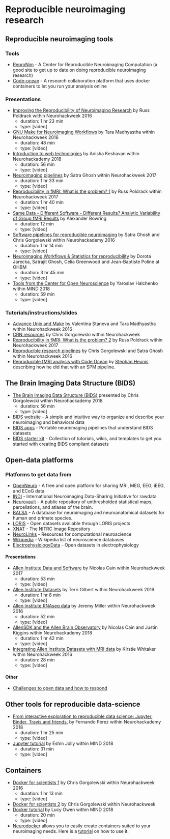 # Reproducible neuroimaging research


## Reproducible neuroimaging tools


### Tools   

* [ReproNim](http://www.reproducibleimaging.org/index.html) - A Center for Reproducible Neuroimaging Computation (a good site to get up to date on doing reproducible neuroimaging research)
* [Code-ocean](https://codeocean.com/) - A research collaboration platform that uses docker containers to let you run your analysis online


### Presentations

* [Improving the Reproducibility of Neuroimaging Research](https://neurohackademy.org/course/improving-the-reproducibility-of-neuroimaging-research/) by Russ Poldrack within Neurohackweek 2016
    - duration: 1 hr 23 min
    - type: [video]
* [GNU Make for Neuroimaging Workflows](https://neurohackademy.org/course/gnu-make-for-neuroimaging-workflows/) by Tara Madhyastha within Neurohackweek 2016
    - duration: 48 min
    - type: [video]
* [Introduction to web technologies](https://neurohackademy.org/course/introduction-to-web-technologies/) by Anisha Keshavan within Neurohackademy 2018
    - duration: 56 min
    - type: [video]
* [Neuroimaging pipelines](https://neurohackademy.org/course/neuroimaging-pipelines-2/) by Satra Ghosh within Neurohackweek 2017
    - duration: 1 hr 33 min
    - type: [video]
* [Reproducibility in fMRI: What is the problem? 1](https://neurohackademy.org/course/reproducibility-in-fmri-what-is-the-problem-2/) by Russ Poldrack within Neurohackweek 2017
    - duration: 1 hr 40 min
    - type: [video]
* [Same Data - Different Software - Different Results? Analytic Variability of Group fMRI Results](https://www.pathlms.com/ohbm/courses/8246/sections/12541/video_presentations/116000) by Alexander Bowring
    - duration: 12 min
    - type: [video]
* [Software pipelines for reproducible neuroimaging](https://neurohackademy.org/course/software-pipelines-for-reproducible-neuroimaging/) by Satra Ghosh and Chris Gorgolewski within Neurohackademy 2016
    - duration: 1 hr 14 min
    - type: [video]
* [Neuroimaging Workflows & Statistics for reproducibility](https://www.pathlms.com/ohbm/courses/8246/sections/12542/video_presentations/115885) by Dorota Jarecka, Satrajit Ghosh, Celia Greenwood and Jean-Baptiste Poline at OHBM
    - duration: 3 hr 45 min
    - type: [video]
* [Tools from the Center for Open Neuroscience](https://www.youtube.com/watch?v=RBaJn2Xtqzg&index=8&t=2278s&list=PLEE6ggCEJ0H0KOlMKx_PUVB_16VoCfGj9) by Yaroslav Halchenko within MIND 2018
    - duration: 59 min
    - type: [video]


### Tutorials/instructions/slides    

* [Advance Unix and Make](https://neurohackademy.org/course/advance-unix-and-make/) by Valentina Staneva and Tara Madhyastha within Neurohackweek 2016
* [CRN resources](https://neurohackademy.org/course/crn-resources/) by Chris Gorgolewski within Neurohackweek
* [Reproducibility in fMRI: What is the problem? 2](https://neurohackademy.org/course/reproducibility-in-fmri-what-is-the-problem-3/) by Russ Poldrack within Neurohackweek 2017
* [Reproducible research pipelines](https://neurohackademy.org/course/reproducible-research-pipelines/) by Chris Gorgolewski and Satra Ghosh within Neurohackweek 2016
* [Reproducible fMRI analysis with Code Ocean](https://www.fmrwhy.com/2018/10/31/reproducible-fmri-codeocean/) by [Stephan Heunis](https://twitter.com/fmrwhy) describing how he did that with an SPM pipeline.


## The Brain Imaging Data Structure (BIDS)

* [The Brain Imaging Data Structure (BIDS)](https://neurohackademy.org/course/the-brain-imaging-data-structure-bids/) presented by Chris Gorgolewski within Neurohackademy 2018
    - duration: 56 min
    - type: [video]
* [BIDS website](http://bids.neuroimaging.io/) - A simple and intuitive way to organize and describe your neuroimaging and behavioral data
* [BIDS apps](https://bids-apps.neuroimaging.io/apps/) - Portable neuroimaging pipelines that understand BIDS datasets
* [BIDS starter kit](https://github.com/bids-standard/bids-starter-kit) - Collection of tutorials, wikis, and templates to get you started with creating BIDS compliant datasets


## Open-data platforms


### Platforms to get data from   

* [OpenNeuro](https://openneuro.org/) - A free and open platform for sharing MRI, MEG, EEG, iEEG, and ECoG data
* [INDI](http://fcon_1000.projects.nitrc.org/) - International Neuroimaging Data-Sharing Initiative for rawdata
* [Neurovault](https://neurovault.org/) - A public repository of unthresholded statistical maps, parcellations, and atlases of the brain.
* [BALSA](https://balsa.wustl.edu/) - A database for neuroimaging and neuroanatomical datasets for human and primate species.   
* [LORIS](https://github.com/aces/Loris/wiki/Open-LORIS) - Open datasets available through LORIS projects
* [XNAT](https://www.nitrc.org/ir/) - The NITRC Image Repository
* [NeuroLinks](https://brainhack101.github.io/neurolinks/) - Resources for computational neuroscience
* [Wikipedia](https://en.wikipedia.org/wiki/List_of_neuroscience_databases) - Wikipedia list of neuroscience databases
* [ElectrophysiologyData](https://github.com/voytekresearch/OpenData) - Open datasets in electrophysiology


#### Presentations   

* [Allen Institute Data and Software](https://neurohackademy.org/course/allen-institute-data-and-software/) by Nicolas Cain within Neurohackweek 2017
    - duration: 53 min
    - type: [video]
* [Allen Institute Datasets](https://neurohackademy.org/course/allen-institute-datasets/) by Terri Gilbert within Neurohackweek 2016
    - duration: 1 hr 8 min
    - type: [video]
* [Allen Institute RNAseq data](https://neurohackademy.org/course/allen-institute-rnaseq-data/) by Jeremy Miller within Neurohackweek 2016
    - duration: 52 min
    - type: [video]
* [AllenSDK and the Allen Brain Observatory](https://neurohackademy.org/course/allensdk-and-the-allen-brain-observatory/) by Nicolas Cain and Justin Kiggins within Neurohackademy 2018
    - duration: 1 hr 42 min
    - type: [video]
* [Integrating Allen Institute Datasets with MRI data](https://neurohackademy.org/course/integrating-allen-institute-datasets-with-mri-data/) by Kirstie Whitaker within Neurohackweek 2016
    - duration: 28 min
    - type: [video]

#### Other    

* [Challenges to open data and how to respond](https://github.com/mozillascience/open-data-training/blob/master/Materials/Handouts/ODChallengesQI.md)


## Other tools for reproducible data-science

* [From interactive exploration to reproducible data science: Jupyter, Binder, Travis and friends.](https://neurohackademy.org/course/from-interactive-exploration-to-reproducible-data-science-jupyter-binder-travis-and-friends/) by Fernando Perez within Neurohackademy 2018
    - duration: 1 hr 25 min
    - type: [video]
* [Jupyter tutorial](https://www.youtube.com/watch?v=CSkTJRNBTME&index=3&t=4s&list=PLEE6ggCEJ0H0KOlMKx_PUVB_16VoCfGj9) by Eshin Jolly within MIND 2018
    - duration: 31 min
    - type: [video]


## Containers

* [Docker for scientists 1](https://neurohackademy.org/course/docker-for-scientists/) by Chris Gorgolewski within Neurohackweek 2016
    - duration: 1 hr 13 min
    - type: [video]
* [Docker for scientists 2](https://neurohackademy.org/course/docker/) by Chris Gorgolewski within Neurohackweek
* [Docker tutorial](https://www.youtube.com/watch?v=hUvYdXo5MfU&index=17&t=0s&list=PLEE6ggCEJ0H0KOlMKx_PUVB_16VoCfGj9) by Lucy Owen within MIND 2018
    - duration: 20 min
    - type: [video]
* [Neurodocker](https://github.com/kaczmarj/neurodocker) allows you to easily create containers suited to your neuroimaging needs. Here is a [tutorial](https://miykael.github.io/nipype_tutorial/notebooks/introduction_neurodocker.html) on how to use it.
